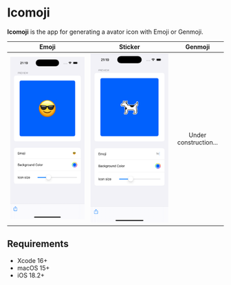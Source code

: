 # Icomoji

**Icomoji** is the app for generating a avator icon with Emoji or Genmoji.

| Emoji | Sticker | Genmoji |
| :---: | :----:  | :----: |
|![](materials/icomoji-emoji.png) | ![](materials/icomoji-sticker.png) | Under construction... |

## Requirements
- Xcode 16+
- macOS 15+
- iOS 18.2+
